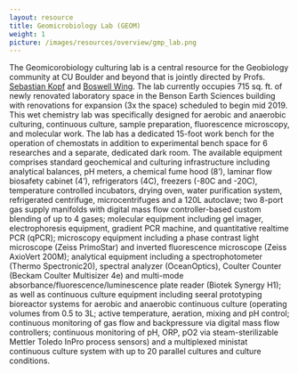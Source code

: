 ```yaml
---
layout: resource
title: Geomicrobiology Lab (GEOM)
weight: 1
picture: /images/resources/overview/gmp_lab.png
---
```


The Geomicorobiology culturing lab is a central resource for the Geobiology community at CU Boulder and beyond that is jointly directed by Profs. [Sebastian Kopf](/people/skopf) and [Boswell Wing](/people/bwing). The lab currently occupies 715 sq. ft. of newly renovated laboratory space in the Benson Earth Sciences building with renovations for expansion (3x the space) scheduled to begin mid 2019. This wet chemistry lab was specifically designed for aerobic and anaerobic culturing, continuous culture, sample preparation, fluorescence microscopy, and molecular work. The lab has a dedicated 15-foot work bench for the operation of chemostats in addition to experimental bench space for 6 researches and a separate, dedicated dark room. The available equipment comprises standard geochemical and culturing infrastructure including analytical balances, pH meters, a chemical fume hood (8’), laminar flow biosafety cabinet (4’), refrigerators (4C), freezers (-80C and -20C), temperature controlled incubators, drying oven, water purification system, refrigerated centrifuge, microcentrifuges and a 120L autoclave; two 8-port gas supply manifolds with digital mass flow controller-based custom blending of up to 4 gases; molecular equipment including gel imager, electrophoresis equipment, gradient PCR machine, and quantitative realtime PCR (qPCR); microscopy equipment including a phase contrast light microscope (Zeiss PrimoStar) and inverted fluorescence microscope (Zeiss AxioVert 200M); analytical equipment including a spectrophotometer (Thermo Spectronic20), spectral analyzer (OceanOptics), Coulter Counter (Beckam Coulter Multisizer 4e) and multi-mode absorbance/fluorescence/luminescence plate reader (Biotek Synergy H1); as well as continuous culture equipment including seeral prototyping bioreactor systems for aerobic and anaerobic continuous culture (operating volumes from 0.5 to 3L; active temperature, aeration, mixing and pH control; continuous monitoring of gas flow and backpressure via digital mass flow controllers; continuous monitoring of pH, ORP, pO2 via steam-sterilizable Mettler Toledo InPro process sensors) and a multiplexed ministat continuous culture system with up to 20 parallel cultures and culture conditions.
